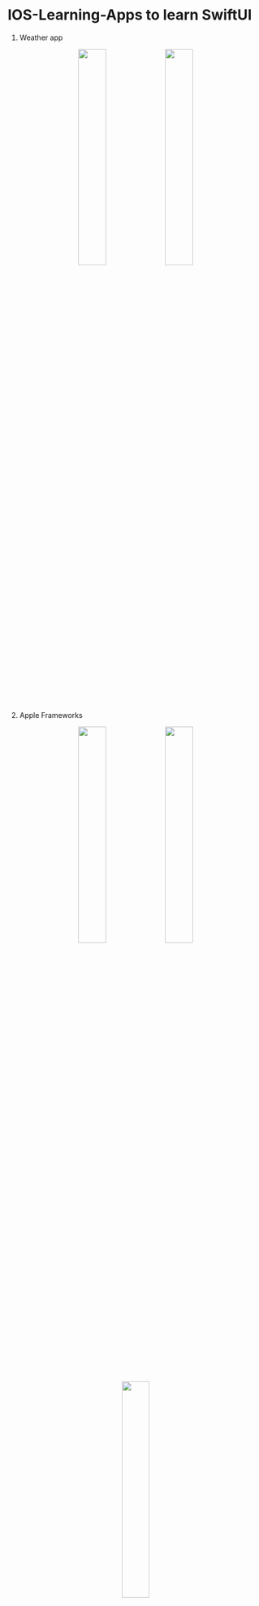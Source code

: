 # IOS-Learning-Apps to learn SwiftUI

1. Weather app

<div align="center">
	<img width = "33%" src="https://github.com/user-attachments/assets/c4f89dd9-0c7b-4aac-b1bb-a16799a4e17b">
         <img width = "33%" src="https://github.com/user-attachments/assets/909d1e0d-cbcd-45c2-9eb8-68efe8adc492">
</div>

2. Apple Frameworks 

<div align="center">
	<img width = "33%" src="https://github.com/user-attachments/assets/437e0d69-c30b-4bac-ae6d-a0086adda435">
  <img width = "33%" src="https://github.com/user-attachments/assets/0a353c6f-a4b6-42ae-b1e1-2ae7765ad8fb">
  <img width = "33%" src="https://github.com/user-attachments/assets/721b12ea-759f-463d-945c-5927bd8b9043">
</div>

3. Barcode Scanner

<div align="center">
	<img width = "33%" src="https://github.com/user-attachments/assets/19fb5c2a-5158-4266-b9f8-f63a3688e3c9">
  <img width = "33%" src="https://github.com/user-attachments/assets/22508b89-9213-4d8b-a55e-9e20453508af">
</div>





